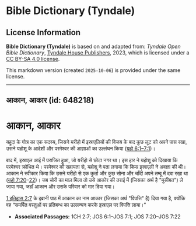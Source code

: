 # Bible Dictionary (Tyndale)

## License Information

**Bible Dictionary (Tyndale)** is based on and adapted from: _Tyndale Open Bible Dictionary_, [Tyndale House Publishers](https://tyndaleopenresources.com/), 2023, which is licensed under a [CC BY-SA 4.0 license](https://creativecommons.org/licenses/by-sa/4.0/legalcode.en).

This markdown version (created `2025-10-06`) is provided under the same license.



--------------------------------

## आकान, आकार (id: 648218)

आकान, आकार
==========

यहूदा के गोत्र का एक सदस्य, जिसने यरीहो में इस्राएलियों की विजय के बाद कुछ लूट को अपने पास रखा, उसने यहोशू के आदेशों और परमेश्वर की आज्ञाओं का उल्लंघन किया ([यहो 6:1–7:1](https://ref.ly/Josh6:1-Josh7:1))।

बाद में, इस्राएल आई में पराजित हुआ, जो यरीहो से छोटा नगर था। इस हार ने यहोशू को दिखाया कि परमेश्वर क्रोधित थे। परमेश्वर की सहायता से, यहोशू ने पता लगाया कि किस इस्राएली ने अवज्ञा की थी। आकान ने स्वीकार किया कि उसने यरीहो से एक कुर्ता और कुछ सोना और चाँदी अपने तम्बू में दबा रखा था ([यहो 7:20](https://ref.ly/Josh7:20-Josh7:22)–[22](https://ref.ly/Josh7:20-Josh7:22))। जब चोरी का माल मिला तो उसे आकोर की तराई में (जिसका अर्थ है "मुसीबत") ले जाया गया, जहाँ आकान और उसके परिवार को मार दिया गया।

[1 इतिहास 2:7](https://ref.ly/1Chr2:7) के इब्रानी पाठ में आकान का नाम आकार (जिसका अर्थ "विपत्ति" है) दिया गया है, क्योंकि वह “समर्पित वस्तुओं पर प्रतिबन्ध का उल्लन्घन करके इस्राएल पर विपत्ति लाया।”

* **Associated Passages:** 1CH 2:7; JOS 6:1–JOS 7:1; JOS 7:20–JOS 7:22


